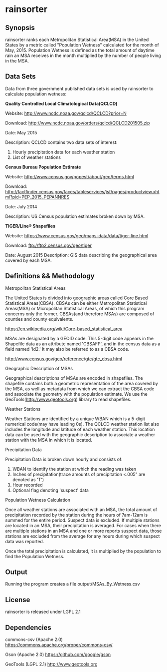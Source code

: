 # rainsorter

## Synopsis

rainsorter ranks each Metropolitan Statistical Area(MSA) in the United States by a metric called "Population Wetness" calculated for the month of May, 2015. Population Wetness is defined as the total amount of daytime rain an MSA receives in the month multiplied by the number of people living in the MSA.

## Data Sets

Data from three government published data sets is used by rainsorter to calculate population wetness:

**Quality Controlled Local Climatological Data(QCLCD)**

  Website: http://www.ncdc.noaa.gov/qclcd/QCLCD?prior=N

  Download: http://www.ncdc.noaa.gov/orders/qclcd/QCLCD201505.zip

  Date: May 2015

Description: QCLCD contains two data sets of interest:
  1. Hourly precipitation data for each weather station
  2. List of weather stations

**Census Bureau Population Estimate**

Website: http://www.census.gov/popest/about/geo/terms.html 

Download: http://factfinder.census.gov/faces/tableservices/jsf/pages/productview.xhtml?pid=PEP_2015_PEPANNRES

Date: July 2014

Description: US Census population estimates broken down by MSA.

**TIGER/Line® Shapefiles** 

Website: https://www.census.gov/geo/maps-data/data/tiger-line.html

Download: ftp://ftp2.census.gov/geo/tiger

Date: August 2015
Description: GIS data describing the geographical area covered by each MSA.

## Definitions && Methodology

Metropolitan Statistical Areas

The United States is divided into geographic areas called Core Based Statistical Areas(CBSA). CBSAs can be either Metropolitan Statistical Areas(MSA) or Micropolitan Statistical Areas, of which this program concerns only the former. CBSAs(and therefore MSAs) are composed of counties and county equivalents.

https://en.wikipedia.org/wiki/Core-based_statistical_area

MSAs are designated by a GEOID code. This 5-digit code appears in the Shapefile data as an attribute named 'CBSAFP', and in the census data as a field named 'Id2.' It may also be referred to as a CBSA code.  

http://www.census.gov/geo/reference/gtc/gtc_cbsa.html

Geographic Description of MSAs

Geographical descriptions of MSAs are encoded in shapefiles. The shapefile contains both a geometric representation of the area covered by the MSA, as well as metadata from which we can extract the CBSA code and associate the geometry with the population estimate. We use the GeoTools(http://www.geotools.org) library to read shapefiles.

Weather Stations

Weather Stations are identified by a unique WBAN which is a 5-digit numerical code(may have leading 0s). The QCLCD weather station list also includes the longitude and latitude of each weather station. This location data can be used with the geographic description to associate a weather station with the MSA in which it is located.

Precipitation Data

Precipitation Data is broken down hourly and consists of: 

  1. WBAN to identify the station at which the reading was taken
  2. Inches of precipitation(trace amounts of precipitation <.005" are denoted as 'T')
  3. Hour recorded
  4. Optional flag denoting 'suspect' data

Population Wetness Calculation

Once all weather stations are associated with an MSA, the total amount of precipitation recorded by the station during the hours of 7am-12am is summed for the entire period. Suspect data is excluded. If multiple stations are located in an MSA, their precipitation is averaged. For cases when there are multiple stations in an MSA and one or more reports suspect data, those stations are excluded from the average for any hours during which suspect data was reported.

Once the total precipitation is calculated, it is multiplied by the population to find the Population Wetness.

## Output

Running the program creates a file output/MSAs_By_Wetness.csv

## License

rainsorter is released under LGPL 2.1

## Dependencies

commons-csv (Apache 2.0) https://commons.apache.org/proper/commons-csv/

Gson (Apache 2.0)  https://github.com/google/gson

GeoTools (LGPL 2.1) http://www.geotools.org

